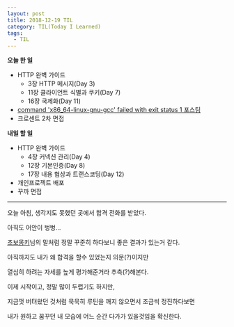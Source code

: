 ```yaml
---
layout: post
title: 2018-12-19 TIL
category: TIL(Today I Learned)
tags:
  - TIL
---
```




**오늘 한 일**

- HTTP 완벽 가이드
  - 3장 HTTP 메시지(Day 3)
  - 11장 클라이언트 식별과 쿠키(Day 7)
  - 16장 국제화(Day 11)
- [command 'x86_64-linux-gnu-gcc' failed with exit status 1 포스팅](https://kwonsoonwoo.github.io/python/2018/12/07/error-command-x86_64-linux-gnu-gcc-failed-with-exit-status-1.html)
- 크로센트 2차 면접



**내일 할 일**

- HTTP 완벽 가이드
  - 4장 커넥션 관리(Day 4)
  - 12장 기본인증(Day 8)
  - 17장 내용 협상과 트랜스코딩(Day 12)
- 개인프로젝트 배포
- 꾸까 면접

---

오늘 아침, 생각지도 못했던 곳에서 합격 전화를 받았다.

아직도 어안이 벙벙...

[초보몽키](https://wayhome25.github.io/)님의 말처럼 정말 꾸준히 하다보니 좋은 결과가 있는거 같다.

아직까지도 내가 왜 합격을 할수 있었는지 의문(?)이지만

열심히 하려는 자세를 높게 평가해준거라 추측(?)해본다.



이제 시작이고, 정말 많이 두렵기도 하지만,

지금껏 버텨왔던 것처럼 묵묵히 루틴을 깨지 않으면서 조금씩 정진하다보면

내가 원하고 꿈꾸던 내 모습에 어느 순간 다가가 있을것임을 확신한다.